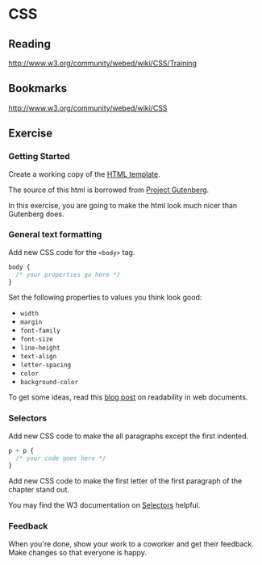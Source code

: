 # CSS

## Reading

http://www.w3.org/community/webed/wiki/CSS/Training

## Bookmarks

http://www.w3.org/community/webed/wiki/CSS

## Exercise

### Getting Started

Create a working copy of the [HTML template](css1.html).

The source of this html is borrowed from [Project Gutenberg](http://www.gutenberg.org/files/1162/1162-h/1162-h.htm).

In this exercise, you are going to make the html look much nicer than Gutenberg does.

### General text formatting

Add new CSS code for the `<body>` tag.

```css
body {
  /* your properties go here */
}
```

Set the following properties to values you think look good:

* `width`
* `margin`
* `font-family`
* `font-size`
* `line-height`
* `text-align`
* `letter-spacing`
* `color`
* `background-color`

To get some ideas, read this [blog post](http://www.uxbooth.com/articles/4-tips-and-tricks-for-more-legible-content/) on readability in web documents.

### Selectors

Add new CSS code to make the all paragraphs except the first indented.

```css
p + p {
  /* your code goes here */
}
```

Add new CSS code to make the first letter of the first paragraph of the chapter stand out.

You may find the W3 documentation on [Selectors](http://www.w3.org/community/webed/wiki/CSS/Selectors) helpful.

### Feedback

When you're done, show your work to a coworker and get their feedback. Make changes so that everyone is happy.
